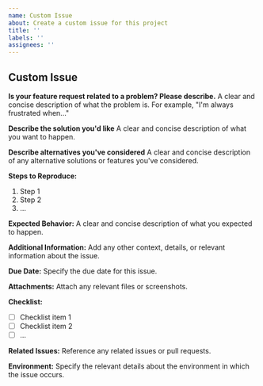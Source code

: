 ```yaml
---
name: Custom Issue
about: Create a custom issue for this project
title: ''
labels: ''
assignees: ''
---
```


## Custom Issue

**Is your feature request related to a problem? Please describe.**
A clear and concise description of what the problem is. For example, "I'm always frustrated when..."

**Describe the solution you'd like**
A clear and concise description of what you want to happen.

**Describe alternatives you've considered**
A clear and concise description of any alternative solutions or features you've considered.

**Steps to Reproduce:**
1. Step 1
2. Step 2
3. ...

**Expected Behavior:**
A clear and concise description of what you expected to happen.

**Additional Information:**
Add any other context, details, or relevant information about the issue.

**Due Date:**
Specify the due date for this issue.

**Attachments:**
Attach any relevant files or screenshots.

**Checklist:**
- [ ] Checklist item 1
- [ ] Checklist item 2
- [ ] ...

**Related Issues:**
Reference any related issues or pull requests.

**Environment:**
Specify the relevant details about the environment in which the issue occurs.
